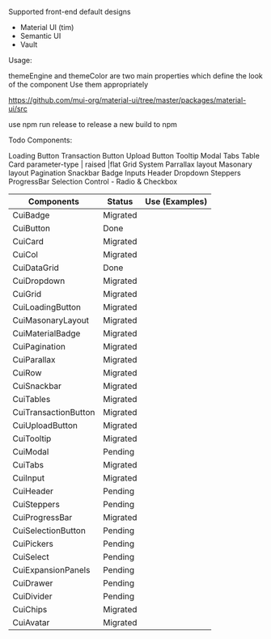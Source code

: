 Supported front-end default designs

- Material UI (tim)
- Semantic UI
- Vault

Usage:

themeEngine and themeColor are two main properties which define the look of the component
Use them appropriately

https://github.com/mui-org/material-ui/tree/master/packages/material-ui/src

use npm run release to release a new build to npm

Todo Components:

Loading Button
Transaction Button
Upload Button
Tooltip
Modal
Tabs
Table
Card parameter-type | raised |flat
Grid System
Parrallax layout
Masonary layout
Pagination
Snackbar
Badge
Inputs
Header
Dropdown
Steppers
ProgressBar
Selection Control - Radio & Checkbox

| Components           | Status   | Use (Examples) |
| -------------------- | -------- | -------------- |
| CuiBadge             | Migrated |                |
| CuiButton            | Done     |                |
| CuiCard              | Migrated |                |
| CuiCol               | Migrated |                |
| CuiDataGrid          | Done     |                |
| CuiDropdown          | Migrated |                |
| CuiGrid              | Migrated |                |
| CuiLoadingButton     | Migrated |                |
| CuiMasonaryLayout    | Migrated |                |
| CuiMaterialBadge     | Migrated |                |
| CuiPagination        | Migrated |                |
| CuiParallax          | Migrated |                |
| CuiRow               | Migrated |                |
| CuiSnackbar          | Migrated |                |
| CuiTables            | Migrated |                |
| CuiTransactionButton | Migrated |                |
| CuiUploadButton      | Migrated |                |
| CuiTooltip           | Migrated |                |
| CuiModal             | Pending  |                |
| CuiTabs              | Migrated |                |
| CuiInput             | Migrated |                |
| CuiHeader            | Pending  |                |
| CuiSteppers          | Pending  |                |
| CuiProgressBar       | Migrated |                |
| CuiSelectionButton   | Pending  |                |
| CuiPickers           | Pending  |                |
| CuiSelect            | Pending  |                |
| CuiExpansionPanels   | Pending  |                |
| CuiDrawer            | Pending  |                |
| CuiDivider           | Pending  |                |
| CuiChips             | Migrated |                |
| CuiAvatar            | Migrated |                |
